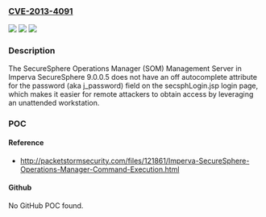 ### [CVE-2013-4091](https://cve.mitre.org/cgi-bin/cvename.cgi?name=CVE-2013-4091)
![](https://img.shields.io/static/v1?label=Product&message=n%2Fa&color=blue)
![](https://img.shields.io/static/v1?label=Version&message=n%2Fa&color=blue)
![](https://img.shields.io/static/v1?label=Vulnerability&message=n%2Fa&color=brighgreen)

### Description

The SecureSphere Operations Manager (SOM) Management Server in Imperva SecureSphere 9.0.0.5 does not have an off autocomplete attribute for the password (aka j_password) field on the secsphLogin.jsp login page, which makes it easier for remote attackers to obtain access by leveraging an unattended workstation.

### POC

#### Reference
- http://packetstormsecurity.com/files/121861/Imperva-SecureSphere-Operations-Manager-Command-Execution.html

#### Github
No GitHub POC found.

